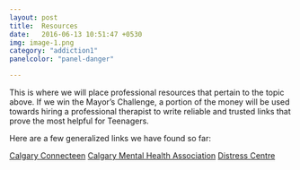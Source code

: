 ```yaml
---
layout: post
title:  Resources
date:   2016-06-13 10:51:47 +0530
img: image-1.png
category: "addiction1"
panelcolor: "panel-danger"

---
```

This is where we will place professional resources that pertain to the topic above. If we win the Mayor’s Challenge, a portion of the money will be used towards hiring a professional therapist to write reliable and trusted links that prove the most helpful for Teenagers.  

Here are a few generalized links we have found so far:

<a href="https://calgaryconnecteen.com/" class="btn btn-success">Calgary Connecteen</a>
<a href="http://cmha.calgary.ab.ca/" class="btn btn-info">Calgary Mental Health Association</a>
<a href="https://www.distresscentre.com/" class="btn btn-warning">Distress Centre</a>